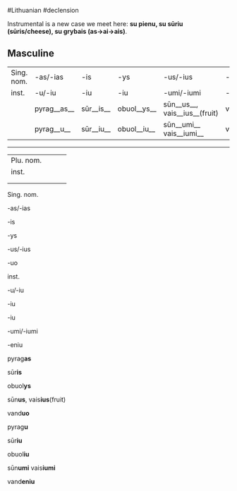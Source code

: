 #Lithuanian #declension 

Instrumental is a new case we meet here: __su pienu, su sūriu (sūris/cheese), su grybais (as->ai->ais)__.

## Masculine

|  |  |  |  |  |  |
| ---- | ---- | ---- | ---- | ---- | ---- |
| Sing. nom. | -as/-ias | -is | -ys | -us/-ius | -uo |
| inst. | -u/-iu | -iu | -iu | -umi/-iumi | -eniu |
|  | pyrag__as__ | sūr__is__ | obuol__ys__ | sūn__us__, vais__ius__(fruit) | vand__uo__ |
|  | pyrag__u__ | sūr__iu__ | obuol__iu__ | sūn__umi__ vais__iumi__ | vand__eniu__ |

---

|  |  |  |  |
| ---- | ---- | ---- | ---- |
| Plu. nom. |  |  |  |
| inst. |  |  |  |
|  |  |  |  |
|  |  |  |  |

  

  

  

  

  

Sing. nom.

-as/-ias

-is

-ys

-us/-ius

-uo

inst.

-u/-iu

-iu

-iu

-umi/-iumi

-eniu

  

pyrag**as**

sūr**is**

obuol**ys**

sūn**us**, vais**ius**(fruit)

vand**uo**

  

pyrag**u**

sūr**iu**

obuol**iu**

sūn**umi** vais**iumi**

vand**eniu**
